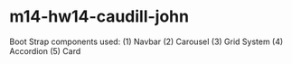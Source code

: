 # m14-hw14-caudill-john

Boot Strap components used:
(1) Navbar
(2) Carousel
(3) Grid System
(4) Accordion
(5) Card
